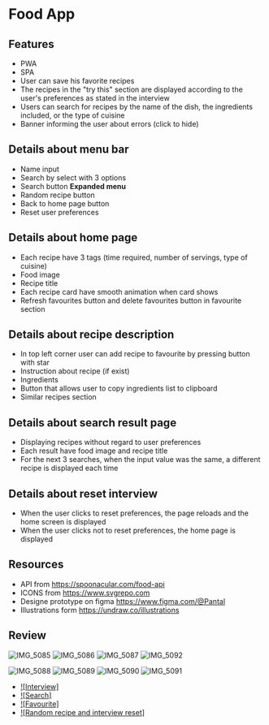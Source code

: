 # Food App

## **Features**

- PWA 
- SPA
- User can save his favorite recipes
- The recipes in the "try this" section are displayed according to the user's preferences as stated in the interview
- Users can search for recipes by the name of the dish, the ingredients included, or the type of cuisine
- Banner informing the user about errors (click to hide)

## **Details about menu bar**

- Name input
- Search by select with 3 options
- Search button
**Expanded menu**
- Random recipe button
- Back to home page button
- Reset user preferences

## **Details about home page**

- Each recipe have 3 tags (time required, number of servings, type of cuisine)
- Food image 
- Recipe title
- Each recipe card have smooth animation when card shows
- Refresh favourites button and delete favourites button in favourite section

## **Details about recipe description**

- In top left corner user can add recipe to favourite by pressing button with star
- Instruction about recipe (if exist)
- Ingredients
- Button that allows user to copy ingredients list to clipboard
- Similar recipes section

## **Details about search result page**

- Displaying recipes without regard to user preferences
- Each result have food image and recipe title
- For the next 3 searches, when the input value was the same, a different recipe is displayed each time

## **Details about reset interview**

- When the user clicks to reset preferences, the page reloads and the home screen is displayed
- When the user clicks not to reset preferences, the home page is displayed

## **Resources**

- API from https://spoonacular.com/food-api
- ICONS from https://www.svgrepo.com
- Designe prototype on figma https://www.figma.com/@Pantal
- Illustrations form https://undraw.co/illustrations

## **Review**
![IMG_5085](https://user-images.githubusercontent.com/61602042/156165535-e41f51cd-6ce8-4a4a-97af-a4be74fd5740.PNG)
![IMG_5086](https://user-images.githubusercontent.com/61602042/156165538-7fe98378-ce11-4e30-8d87-ca9c44b778bc.PNG)
![IMG_5087](https://user-images.githubusercontent.com/61602042/156165545-b1080abb-fdf6-4e0b-948f-5d6b8e47ddce.PNG)
![IMG_5092](https://user-images.githubusercontent.com/61602042/156165533-977fc989-38b7-4d61-94ef-8fd597b5d349.PNG)

![IMG_5088](https://user-images.githubusercontent.com/61602042/156165563-2e5db288-b2b9-415d-b174-2dc4c70deb3d.PNG)
![IMG_5089](https://user-images.githubusercontent.com/61602042/156165573-dc6418a9-a925-4962-9345-3187ba3aec7f.PNG)
![IMG_5090](https://user-images.githubusercontent.com/61602042/156165575-7e792829-74bb-4c3f-9991-375a00bef2b8.PNG)
![IMG_5091](https://user-images.githubusercontent.com/61602042/156165590-bfc70709-aae8-4885-b946-88ed9b0059b1.PNG)

- [![Interview]](https://user-images.githubusercontent.com/61602042/156164513-4c5a6e3b-eddf-44f1-b0d5-df1620383ba1.mp4)
- [![Search]](https://user-images.githubusercontent.com/61602042/156164647-0f0b2809-d31d-46fd-ba3c-b29212384ee6.mp4)
- [![Favourite]](https://user-images.githubusercontent.com/61602042/156164681-a2e1f391-d648-4424-ae99-d7471bb03944.mp4)
- [![Random recipe and interview reset]](https://user-images.githubusercontent.com/61602042/156164761-428f78c3-61b6-4358-b0e1-041a19ee348f.mp4)

